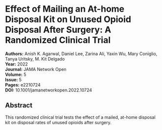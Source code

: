# Effect of Mailing an At-home Disposal Kit on Unused Opioid Disposal After Surgery: A Randomized Clinical Trial

**Authors:** Anish K. Agarwal, Daniel Lee, Zarina Ali, Yaxin Wu, Mary Coniglio, Tanya Uritsky, M. Kit Delgado  
**Year:** 2022  
**Journal:** JAMA Network Open  
**Volume:** 5  
**Issue:** 5  
**Pages:** e2210724  
**DOI:** 10.1001/jamanetworkopen.2022.10724  

## Abstract
This randomized clinical trial tests the effect of a mailed, at-home disposal kit on disposal rates of unused opioids after surgery.

